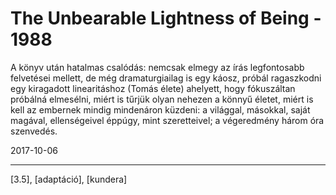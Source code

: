 # The Unbearable Lightness of Being - 1988

A könyv után hatalmas csalódás: nemcsak elmegy az írás legfontosabb felvetései mellett, de még dramaturgiailag is egy káosz, próbál ragaszkodni egy kiragadott linearitáshoz (Tomás élete) ahelyett, hogy fókuszáltan próbálná elmesélni, miért is tűrjük olyan nehezen a könnyű életet, miért is kell az embernek mindig mindenáron küzdeni: a világgal, másokkal, saját magával, ellenségeivel éppúgy, mint szeretteivel; a végeredmény három óra szenvedés.

2017-10-06

----

[3.5], [adaptáció], [kundera]
